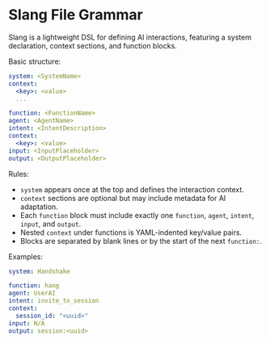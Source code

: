 # Slang File Grammar

Slang is a lightweight DSL for defining AI interactions, featuring a system declaration, context sections, and function blocks.

Basic structure:
```yaml
system: <SystemName>
context:
  <key>: <value>
  ...

function: <FunctionName>
agent: <AgentName>
intent: <IntentDescription>
context:
  <key>: <value>
input: <InputPlaceholder>
output: <OutputPlaceholder>
```

Rules:
- `system` appears once at the top and defines the interaction context.
- `context` sections are optional but may include metadata for AI adaptation.
- Each `function` block must include exactly one `function`, `agent`, `intent`, `input`, and `output`.
- Nested `context` under functions is YAML-indented key/value pairs.
- Blocks are separated by blank lines or by the start of the next `function:`.

Examples:
```yaml
system: Handshake

function: hang
agent: UserAI
intent: invite_to_session
context:
  session_id: "<uuid>"
input: N/A
output: session:<uuid>
```